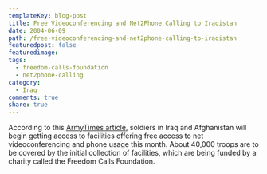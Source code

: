 ```yaml
---
templateKey: blog-post
title: Free Videoconferencing and Net2Phone Calling to Iraqistan
date: 2004-06-09
path: /free-videoconferencing-and-net2phone-calling-to-iraqistan
featuredpost: false
featuredimage:
tags:
  - freedom-calls-foundation
  - net2phone-calling
category:
  - Iraq
comments: true
share: true
---
```


According to this [ArmyTimes article](http://www.armytimes.com/story.php?f=1-292925-2990736.php), soldiers in Iraq and Afghanistan will begin getting access to facilities offering free access to net videoconferencing and phone usage this month. About 40,000 troops are to be covered by the initial collection of facilities, which are being funded by a charity called the Freedom Calls Foundation.
